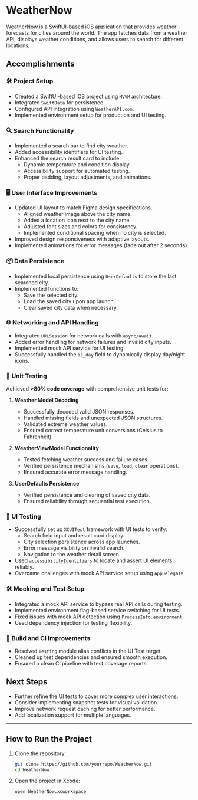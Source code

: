 # WeatherNow

WeatherNow is a SwiftUI-based iOS application that provides weather forecasts for cities around the world. The app fetches data from a weather API, displays weather conditions, and allows users to search for different locations.

## Accomplishments

### 🛠️ **Project Setup**
- Created a SwiftUI-based iOS project using `MVVM` architecture.
- Integrated `SwiftData` for persistence.
- Configured API integration using `WeatherAPI.com`.
- Implemented environment setup for production and UI testing.

### 🔍 **Search Functionality**
- Implemented a search bar to find city weather.
- Added accessibility identifiers for UI testing.
- Enhanced the search result card to include:
  - Dynamic temperature and condition display.
  - Accessibility support for automated testing.
  - Proper padding, layout adjustments, and animations.

### 🖥️ **User Interface Improvements**
- Updated UI layout to match Figma design specifications.
  - Aligned weather image above the city name.
  - Added a location icon next to the city name.
  - Adjusted font sizes and colors for consistency.
  - Implemented conditional spacing when no city is selected.
- Improved design responsiveness with adaptive layouts.
- Implemented animations for error messages (fade out after 2 seconds).

### 📦 **Data Persistence**
- Implemented local persistence using `UserDefaults` to store the last searched city.
- Implemented functions to:
  - Save the selected city.
  - Load the saved city upon app launch.
  - Clear saved city data when necessary.

### 🌐 **Networking and API Handling**
- Integrated `URLSession` for network calls with `async/await`.
- Added error handling for network failures and invalid city inputs.
- Implemented mock API service for UI testing.
- Successfully handled the `is_day` field to dynamically display day/night icons.

### 🧪 **Unit Testing**
Achieved **>80% code coverage** with comprehensive unit tests for:
1. **Weather Model Decoding**
   - Successfully decoded valid JSON responses.
   - Handled missing fields and unexpected JSON structures.
   - Validated extreme weather values.
   - Ensured correct temperature unit conversions (Celsius to Fahrenheit).

2. **WeatherViewModel Functionality**
   - Tested fetching weather success and failure cases.
   - Verified persistence mechanisms (`save`, `load`, `clear` operations).
   - Ensured accurate error message handling.

3. **UserDefaults Persistence**
   - Verified persistence and clearing of saved city data.
   - Ensured reliability through sequential test execution.

### 🧩 **UI Testing**
- Successfully set up `XCUITest` framework with UI tests to verify:
  - Search field input and result card display.
  - City selection persistence across app launches.
  - Error message visibility on invalid search.
  - Navigation to the weather detail screen.
- Used `accessibilityIdentifiers` to locate and assert UI elements reliably.
- Overcame challenges with mock API service setup using `AppDelegate`.

### 🛠️ **Mocking and Test Setup**
- Integrated a mock API service to bypass real API calls during testing.
- Implemented environment flag-based service switching for UI tests.
- Fixed issues with mock API detection using `ProcessInfo.environment`.
- Used dependency injection for testing flexibility.

### 🚀 **Build and CI Improvements**
- Resolved `Testing` module alias conflicts in the UI Test target.
- Cleaned up test dependencies and ensured smooth execution.
- Ensured a clean CI pipeline with test coverage reports.

## Next Steps
- Further refine the UI tests to cover more complex user interactions.
- Consider implementing snapshot tests for visual validation.
- Improve network request caching for better performance.
- Add localization support for multiple languages.

---

## How to Run the Project

1. Clone the repository:
   ```bash
   git clone https://github.com/yourrepo/WeatherNow.git
   cd WeatherNow
   ```

2. Open the project in Xcode:
   ```bash
   open WeatherNow.xcworkspace
   ```
